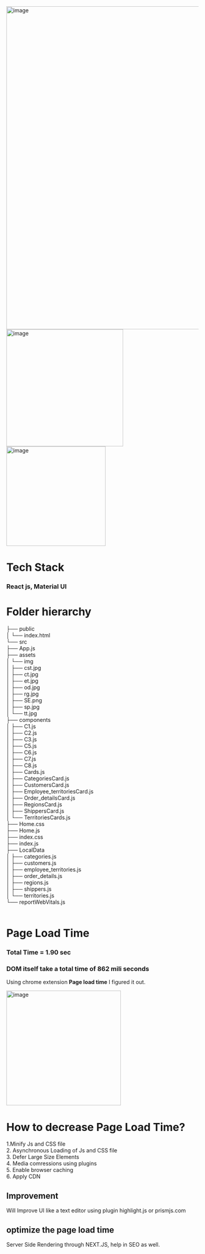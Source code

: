 <img width="844" alt="image" src="https://user-images.githubusercontent.com/68156079/167207979-057ab69f-a999-4620-9764-e1e7a771f67f.png">

<img width="306" alt="image" src="https://user-images.githubusercontent.com/68156079/167209536-f2b6ac77-283a-4f09-b29f-04da1eb85dd1.png">

<img width="260" alt="image" src="https://user-images.githubusercontent.com/68156079/167210204-b4bb6ae4-311f-4dca-90d8-16ab4cdf0226.png">

# Tech Stack 
### React js, Material UI

# Folder  hierarchy

├── public <br>
│  └── index.html <br>
└── src <br>
  ├── App.js <br>
  ├── assets <br>
  │  └── img <br>
  │    ├── cst.jpg <br>
  │    ├── ct.jpg <br>
  │    ├── et.jpg <br>
  │    ├── od.jpg <br>
  │    ├── rg.jpg <br>
  │    ├── SE.png <br>
  │    ├── sp.jpg <br>
  │    └── tt.jpg <br>
  ├── components <br>
  │  ├── C1.js <br>
  │  ├── C2.js <br>
  │  ├── C3.js <br>
  │  ├── C5.js <br>
  │  ├── C6.js <br>
  │  ├── C7.js <br>
  │  ├── C8.js <br>
  │  ├── Cards.js <br>
  │  ├── CategoriesCard.js <br>
  │  ├── CustomersCard.js <br>
  │  ├── Employee_territoriesCard.js <br>
  │  ├── Order_detailsCard.js <br>
  │  ├── RegionsCard.js <br>
  │  ├── ShippersCard.js <br>
  │  └── TerritoriesCards.js <br>
  ├── Home.css <br>
  ├── Home.js <br>
  ├── index.css <br>
  ├── index.js <br>
  ├── LocalData <br>
  │  ├── categories.js <br>
  │  ├── customers.js <br>
  │  ├── employee_territories.js <br>
  │  ├── order_details.js <br>
  │  ├── regions.js <br>
  │  ├── shippers.js <br>
  │  └── territories.js <br>
  └── reportWebVitals.js <br>
 <br>
# Page Load Time
### Total Time = 1.90 sec
### DOM itself take a total time of  862 mili seconds
Using chrome extension **Page load time** I figured it out.

<img width="300" alt="image" src="https://user-images.githubusercontent.com/68156079/167213662-710c325c-7087-4c35-9331-7e11aef8a326.png">


# How to decrease Page Load Time?
1.Minify Js and CSS file
<br>
2. Asynchronous Loading of Js and CSS file <br>
3. Defer Large Size Elements <br>
4. Media comressions using plugins <br>
5. Enable browser caching<br>
6. Apply CDN<br>

## Improvement
Will Improve UI like a text editor using plugin highlight.js or prismjs.com

## optimize the page load time 
 Server Side Rendering through NEXT.JS, help in SEO as well.

